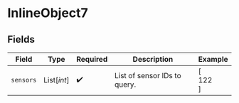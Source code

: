 # InlineObject7


## Fields

| Field                        | Type                         | Required                     | Description                  | Example                      |
| ---------------------------- | ---------------------------- | ---------------------------- | ---------------------------- | ---------------------------- |
| `sensors`                    | List[*int*]                  | :heavy_check_mark:           | List of sensor IDs to query. | [<br/>122<br/>]              |